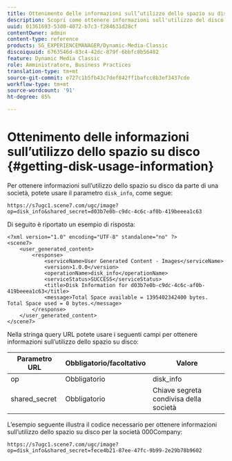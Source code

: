 ```yaml
---
title: Ottenimento delle informazioni sull’utilizzo dello spazio su disco
description: Scopri come ottenere informazioni sull'utilizzo del disco.
uuid: 01361693-53d0-4072-b7c3-f284631d28cf
contentOwner: admin
content-type: reference
products: SG_EXPERIENCEMANAGER/Dynamic-Media-Classic
discoiquuid: 6763546d-83c4-42dc-879f-6bbfc8b56482
feature: Dynamic Media Classic
role: Amministratore, Business Practices
translation-type: tm+mt
source-git-commit: e727c1b5fb43c7def842ff1bafcc8b3ef3437cde
workflow-type: tm+mt
source-wordcount: '91'
ht-degree: 85%

---
```



# Ottenimento delle informazioni sull’utilizzo dello spazio su disco {#getting-disk-usage-information}

Per ottenere informazioni sull’utilizzo dello spazio su disco da parte di una società, potete usare il parametro `disk_info`, come segue:

```as3
https://s7ugc1.scene7.com/ugc/image?op=disk_info&shared_secret=d03b7e0b-c9dc-4c6c-af0b-419beeea1c63
```

Di seguito è riportato un esempio di risposta:

```as3
<?xml version="1.0" encoding="UTF-8" standalone="no" ?> 
<scene7> 
    <user_generated_content> 
        <response> 
            <serviceName>User Generated Content - Images</serviceName> 
            <version>1.0.0</version> 
            <operationName>disk_info</operationName> 
            <serviceStatus>SUCCESS</serviceStatus> 
            <title>Disk Information for d03b7e0b-c9dc-4c6c-af0b-419beeea1c63</title> 
            <message>Total Space available = 1395402342400 bytes. Total Space used = 0 bytes.</message> 
        </response> 
    </user_generated_content> 
</scene7>
```

Nella stringa query URL potete usare i seguenti campi per ottenere informazioni sull’utilizzo dello spazio su disco:

| Parametro URL | Obbligatorio/facoltativo | Valore |
|--- |--- |--- |
| op | Obbligatorio | disk_info |
| shared_secret | Obbligatorio | Chiave segreta condivisa della società |

L’esempio seguente illustra il codice necessario per ottenere informazioni sull’utilizzo dello spazio su disco per la società 000Company:

```as3
https://s7ugc1.scene7.com/ugc/image?op=disk_info&shared_secret=fece4b21-87ee-47fc-9b99-2e29b78b9602
```

